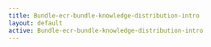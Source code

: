 ```yaml
---
title: Bundle-ecr-bundle-knowledge-distribution-intro
layout: default
active: Bundle-ecr-bundle-knowledge-distribution-intro
---
```


